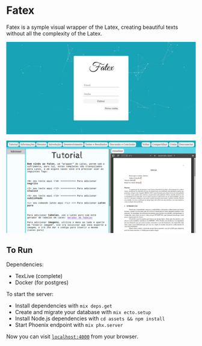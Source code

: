 # Fatex

Fatex is a symple visual wrapper of the Latex, creating beautiful texts without all the complexity of the Latex.

![Tela Login](/maker/1/figures/Tela%20Login%20-%20FATEX.jpeg)

![Tela Inicial](/maker/1/figures/Tela%20Inicial%20do%20Projeto%20-%20FATEX.jpeg)

## To Run

Dependencies:
 * TexLive (complete)
 * Docker (for postgres)

To start the server:

  * Install dependencies with `mix deps.get`
  * Create and migrate your database with `mix ecto.setup`
  * Install Node.js dependencies with `cd assets && npm install`
  * Start Phoenix endpoint with `mix phx.server`

Now you can visit [`localhost:4000`](http://localhost:4000) from your browser.
